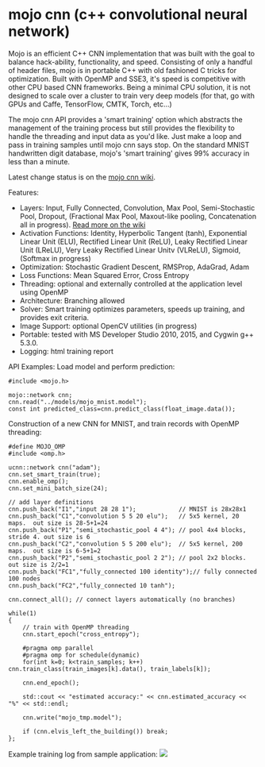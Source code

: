# mojo cnn (c++ convolutional neural network)

Mojo is an efficient C++ CNN implementation that was built with the goal to balance hack-ability, functionality, and speed.  Consisting of only a handful of header files, mojo is in portable C++ with old fashioned C tricks for optimization. Built with OpenMP and SSE3, it's speed is competitive with other CPU based CNN frameworks. Being a minimal CPU solution, it is not designed to scale over a cluster to train very deep models (for that, go with GPUs and Caffe, TensorFlow, CMTK, Torch, etc…)

The mojo cnn API provides a 'smart training' option which abstracts the management of the training process but still provides the flexibility to handle the threading and input data as you'd like. Just make a loop and pass in training samples until mojo cnn says stop. On the standard MNIST handwritten digit database, mojo's 'smart training' gives 99% accuracy in less than a minute. 

Latest change status is on the [mojo cnn wiki](https://github.com/gnawice/mojo-cnn/wiki). 

Features:
+ Layers:  Input, Fully Connected, Convolution, Max Pool, Semi-Stochastic Pool, Dropout, (Fractional Max Pool, Maxout-like pooling, Concatenation all in progress). [Read more on the wiki](https://github.com/gnawice/mojo-cnn/wiki/Layers)
+ Activation Functions: Identity, Hyperbolic Tangent (tanh), Exponential Linear Unit (ELU), Rectified Linear Unit (ReLU), Leaky Rectified Linear Unit (LReLU), Very Leaky Rectified Linear Unitv (VLReLU), Sigmoid, (Softmax in progress)
+ Optimization: Stochastic Gradient Descent, RMSProp, AdaGrad, Adam
+ Loss Functions: Mean Squared Error, Cross Entropy
+ Threading: optional and externally controlled at the application level using OpenMP
+ Architecture: Branching allowed
+ Solver: Smart training optimizes parameters, speeds up training, and provides exit criteria.
+ Image Support: optional OpenCV utilities (in progress)
+ Portable: tested with MS Developer Studio 2010, 2015, and Cygwin g++ 5.3.0. 
+ Logging: html training report

API Examples:
Load model and perform prediction:
```
#include <mojo.h>

mojo::network cnn; 
cnn.read("../models/mojo_mnist.model");
const int predicted_class=cnn.predict_class(float_image.data());

```

Construction of a new CNN for MNIST, and train records with OpenMP threading:  
```
#define MOJO_OMP
#include <omp.h>

ucnn::network cnn("adam");
cnn.set_smart_train(true);
cnn.enable_omp();
cnn.set_mini_batch_size(24);
	
// add layer definitions	
cnn.push_back("I1","input 28 28 1");            // MNIST is 28x28x1
cnn.push_back("C1","convolution 5 5 20 elu");   // 5x5 kernel, 20 maps.  out size is 28-5+1=24
cnn.push_back("P1","semi_stochastic_pool 4 4"); // pool 4x4 blocks, stride 4. out size is 6
cnn.push_back("C2","convolution 5 5 200 elu");  // 5x5 kernel, 200 maps.  out size is 6-5+1=2
cnn.push_back("P2","semi_stochastic_pool 2 2"); // pool 2x2 blocks. out size is 2/2=1 
cnn.push_back("FC1","fully_connected 100 identity");// fully connected 100 nodes 
cnn.push_back("FC2","fully_connected 10 tanh"); 
 
cnn.connect_all(); // connect layers automatically (no branches)

while(1)
{
	// train with OpenMP threading
	cnn.start_epoch("cross_entropy");
	
	#pragma omp parallel
	#pragma omp for schedule(dynamic)
	for(int k=0; k<train_samples; k++) cnn.train_class(train_images[k].data(), train_labels[k]);
	
	cnn.end_epoch();
	
	std::cout << "estimated accuracy:" << cnn.estimated_accuracy << "%" << std::endl;
	
	cnn.write("mojo_tmp.model");
	
	if (cnn.elvis_left_the_building()) break;
};

```

Example training log from sample application:
![](https://github.com/DozerTheCat/ucnn/wiki/images/log_example.jpg)


